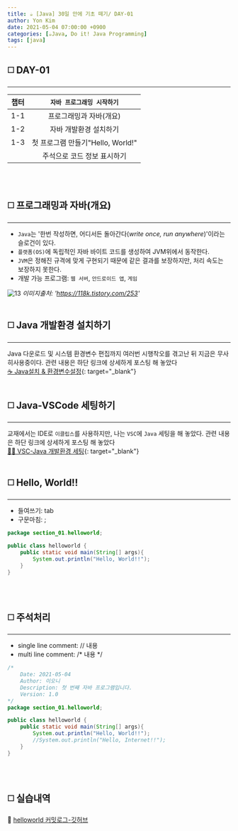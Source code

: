 ```yaml
---
title: ☕️ [Java] 30일 안에 기초 떼기/ DAY-01
author: Yon Kim
date: 2021-05-04 07:00:00 +0900
categories: [☕️Java, Do it! Java Programming]
tags: [java]
---
```


## ◻️ **DAY-01**
---


|챕터|`자바 프로그래밍 시작하기`|
|:---:|:---:|
|1-1|프로그래밍과 자바(개요)|
|1-2|자바 개발환경 설치하기|
|1-3|첫 프로그램 만들기"Hello, World!"|
||주석으로 코드 정보 표시하기|


<br><br>

## ◻️ **프로그래밍과 자바(개요)**
---
- `Java`는 '한번 작성하면, 어디서든 돌아간다(*write once, run anywhere*)'이라는 슬로건이 있다.
- `플랫폼(OS)`에 독립적인 자바 바이트 코드를 생성하여 JVM위에서 동작한다.
- `JVM`은 정해진 규격에 맞게 구현되기 때문에 같은 결과를 보장하지만, 처리 속도는 보장하지 못한다.
- 개발 가능 프로그램: `웹 서버`, `안드로이드 앱`, `게임`

![13](https://user-images.githubusercontent.com/81901102/117219647-a7b92200-ae40-11eb-8391-e274006cabb8.PNG)
_이미지출처: 'https://118k.tistory.com/253'_
<br><br>


## ◻️ **Java 개발환경 설치하기**
---
Java 다운로드 및 시스템 환경변수 편집까지
여러번 시행착오를 겪고난 뒤 지금은 무사히사용중이다.
관련 내용은 하단 링크에 상세하게 포스팅 해 놓았다<br>
[☕ Java설치 & 환경변수설정](https://y-oni.tistory.com/193?category=943388){: target="_blank"}
<br><br>

## ◻️ **Java-VSCode 세팅하기**
---
교재에서는 IDE로 `이클립스`를 사용하지만, 나는 `VSC`에 `Java` 세팅을 해 놓았다.
관련 내용은 하단 링크에 상세하게 포스팅 해 놓았다<br>
[🧙‍♂️ VSC-Java 개발환경 세팅](https://y-oni.tistory.com/194?category=943388){: target="_blank"}
<br><br>

## ◻️ **Hello, World!!**
---
- 들여쓰기: tab
- 구문마침: ;

```java
package section_01.helloworld;

public class helloworld {
    public static void main(String[] args){
        System.out.println("Hello, World!!");
    }
}
```
<br><br>


## ◻️ **주석처리**
---
- single line comment: // 내용
- multi  line comment: /* 내용 */

```java
/*
    Date: 2021-05-04
    Author: 이오니
    Description: 첫 번째 자바 프로그램입니다.
    Version: 1.0
*/
package section_01.helloworld;

public class helloworld {
    public static void main(String[] args){
        System.out.println("Hello, World!!");
        //System.out.println("Hello, Internet!!");
    }
}
```
<br><br>

## ◻️ **실습내역**

🚩 [helloworld 커밋로그-깃허브](https://github.com/yyyy-oniiii/Java/blob/main/Basic/src/section_01/helloworld/helloworld.java)
